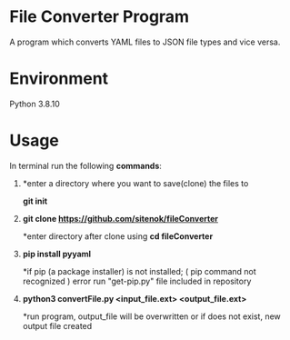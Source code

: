 File Converter Program
======================
A program which converts YAML files to JSON file types and vice versa. 


Environment
===========
Python 3.8.10


Usage
=====
In terminal run the following **commands**:

1.  *enter a directory where you want to save(clone) the files to

    **git init**
    
    
2.  **git clone https://github.com/sitenok/fileConverter**

    *enter directory after clone using **cd fileConverter**
    
    
3.  **pip install pyyaml**

    *if pip (a package installer) is not installed; ( pip command not recognized ) error
     run "get-pip.py" file included in repository


4.  **python3 convertFile.py <input_file.ext> <output_file.ext>**
     
    *run program, output_file will be overwritten or if does not exist, new output file created

